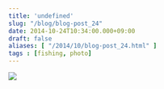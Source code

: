 ```yaml
---
title: 'undefined'
slug: "/blog/blog-post_24"
date: 2014-10-24T10:34:00.000+09:00
draft: false
aliases: [ "/2014/10/blog-post_24.html" ]
tags : [fishing, photo]
---
```


  
![](http://68.media.tumblr.com/59025ec4d0e084cc46c1ec31e86a5c10/tumblr_ndxx5s70ek1rwrdpxo1_1280.jpg)